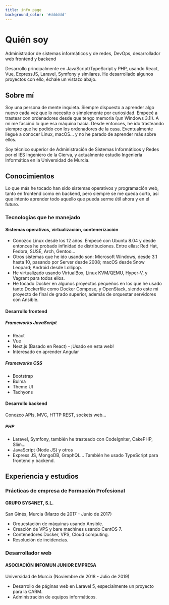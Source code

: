 ```yaml
---
title: info page
background_color: '#dddddd'
---
```

# Quién soy

Administrador de sistemas informáticos y de redes, DevOps, desarrollador web frontend y backend

Desarrollo principalmente en JavaScript/TypeScript y PHP, usando React, Vue, ExpressJS, Laravel, Symfony y similares. He desarrollado algunos proyectos con ello, échale un vistazo abajo.

## Sobre mí

Soy una persona de mente inquieta. Siempre dispuesto a aprender algo nuevo cada vez que lo necesito o simplemente por curiosidad. Empecé a trastear con ordenadores desde que tengo memoria (¡un Windows 3.1!). A mí me fascinó lo que esa máquina hacía. Desde entonces, he ido trasteando siempre que he podido con los ordenadores de la casa. Eventualmente llegué a conocer Linux, macOS... y no he parado de aprender más sobre ellos.

Soy técnico superior de Administración de Sistemas Informáticos y Redes por el IES Ingeniero de la Cierva, y actualmente estudio Ingeniería Informática en la Universidad de Murcia.

## Conocimientos

Lo que más he tocado han sido sistemas operativos y programación web, tanto en frontend como en backend, pero siempre se me queda corto, así que intento aprender todo aquello que pueda serme útil ahora y en el futuro.

### Tecnologías que he manejado

#### Sistemas operativos, virtualización, contenerización

* Conozco Linux desde los 12 años. Empecé con Ubuntu 8.04 y desde entonces he probado infinidad de distribuciones. Entre ellas: Red Hat, Fedora, SUSE, Arch, Gentoo...
* Otros sistemas que he ido usando son: Microsoft Windows, desde 3.1 hasta 10, pasando por Server desde 2008; macOS desde Snow Leopard; Android desde Lollipop.
* He virtualizado usando VirtualBox, Linux KVM/QEMU, Hyper-V, y Vagrant para todos ellos.
* He tocado Docker en algunos proyectos pequeños en los que he usado tanto Dockerfile como Docker Compose, y OpenStack, siendo este mi proyecto de final de grado superior, además de orquestar servidores con Ansible.

#### Desarrollo frontend

##### Frameworks JavaScript

* React
* Vue
* Next.js (Basado en React) - ¡Usado en esta web!
* Interesado en aprender Angular

##### Frameworks CSS

* Bootstrap
* Bulma
* Theme UI 
* Tachyons

#### Desarrollo backend

Conozco APIs, MVC, HTTP REST, sockets web...

##### PHP

* Laravel, Symfony, también he trasteado con CodeIgniter, CakePHP, Slim...
* JavaScript (Node JS) y otros
* Express JS, MongoDB, GraphQL... También he usado TypeScript para frontend y backend.

## Experiencia y estudios

### Prácticas de empresa de Formación Profesional
#### GRUPO SYS4NET, S.L.
San Ginés, Murcia (Marzo de 2017 - Junio de 2017)
* Orquestación de máquinas usando Ansible.
* Creación de VPS y bare machines usando CentOS 7. 
* Contenedores Docker, VPS, Cloud computing.
* Resolución de incidencias.

### Desarrollador web
#### ASOCIACIÓN INFOMUN JUNIOR EMPRESA

Universidad de Murcia (Noviembre de 2018 - Julio de 2019)
* Desarrollo de páginas web en Laravel 5, especialmente un proyecto para la CARM.
* Administración de equipos informáticos.
